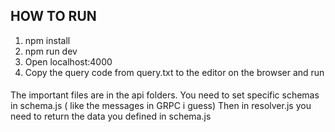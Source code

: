 ## HOW TO RUN

1. npm install
2. npm run dev
3. Open localhost:4000
4. Copy the query code from query.txt to the editor on the browser and run

####
The important files are in the api folders.
You need to set specific schemas in schema.js ( like the messages in GRPC i guess)
Then in resolver.js you need to return the data you defined in schema.js